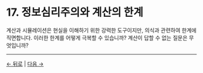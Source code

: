# 17. 정보심리주의와 계산의 한계

계산과 시뮬레이션은 현실을 이해하기 위한 강력한 도구이지만, 의식과 관련하여 한계에 직면합니다. 이러한 한계를 어떻게 극복할 수 있습니까? 계산이 답할 수 없는 질문은 무엇입니까?

---
<div class="navigation-links">
<a href="16_정보심리주의와_인공지능.md" class="nav-link prev-link">← 뒤로</a> | <a href="18_정보심리주의와_언어철학.md" class="nav-link next-link">다음 →</a>
</div>
